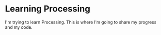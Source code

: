 # Learning Processing

I'm trying to learn Processing. This is where I'm going to share my progress and my code.